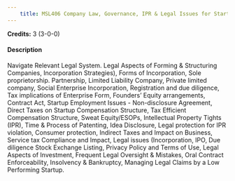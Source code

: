 ```yaml
---
    title: MSL406 Company Law, Governance, IPR & Legal Issues for Startups
---
```

**Credits:** 3 (3-0-0)



#### Description 
Navigate Relevant Legal System. Legal Aspects of Forming & Structuring Companies, Incorporation Strategies), Forms of Incorporation, Sole proprietorship. Partnership, Limited Liability Company, Private limited company, Social Enterprise Incorporation, Registration and due diligence, Tax implications of Enterprise Form, Founders’ Equity arrangements, Contract Act, Startup Employment Issues - Non-disclosure Agreement, Direct Taxes on Startup Compensation Structure, Tax Efficient Compensation Structure, Sweat Equity/ESOPs, Intellectual Property Tights (IPR), Time & Process of Patenting, Idea Disclosure, Legal protection for IPR violation, Consumer protection, Indirect Taxes and Impact on Business, Service tax Compliance and Impact, Legal issues (Incorporation, IPO, Due diligence Stock Exchange Listing, Privacy Policy and Terms of Use, Legal Aspects of Investment, Frequent Legal Oversight & Mistakes, Oral Contract Enforceability, Insolvency & Bankruptcy, Managing Legal Claims by a Low Performing Startup.